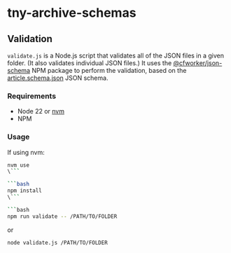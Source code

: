 # tny-archive-schemas

## Validation

`validate.js` is a Node.js script that validates all of the JSON files in a given folder. (It also validates individual JSON files.) It uses the [@cfworker/json-schema](https://www.npmjs.com/package/@cfworker/json-schema) NPM package to perform the validation, based on the [article.schema.json](./article.schema.json) JSON schema.

### Requirements

- Node 22 or [nvm](https://github.com/nvm-sh/nvm)
- NPM

### Usage

If using nvm:
```bash
nvm use
\```

```bash
npm install
\```

```bash
npm run validate -- /PATH/TO/FOLDER
```

or

```bash
node validate.js /PATH/TO/FOLDER
```
